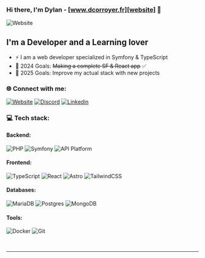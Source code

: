 ### Hi there, I'm Dylan - [www.dcorroyer.fr][website] 👋

![Website](https://img.shields.io/website?label=DCORROYER.FR&style=for-the-badge&url=https%3A%2F%2Fdcorroyer.fr)

## I'm a Developer and a Learning lover

- ⚡ I am a web developer specialized in Symfony & TypeScript
- 🌱 2024 Goals: ~~Making a complete SF & React app~~ ✅
- 🥅 2025 Goals: Improve my actual stack with new projects

### 🌐 Connect with me:

[![Website](https://img.shields.io/badge/website-000000?style=for-the-badge&logo=About.me&logoColor=white)](https://dcorroyer.fr)
[![Discord](https://img.shields.io/badge/Discord-7289DA?style=for-the-badge&logo=discord&logoColor=white)](https://discord.gg/V5HjYg2dT4)
[![Linkedin](https://img.shields.io/badge/LinkedIn-0077B5?style=for-the-badge&logo=linkedin&logoColor=white)](https://www.linkedin.com/in/dcorroyer/)

### 💻 Tech stack:

#### Backend:

![PHP](https://img.shields.io/badge/php-%23777BB4.svg?style=for-the-badge&logo=php&logoColor=white)
![Symfony](https://img.shields.io/badge/symfony-%23000000.svg?style=for-the-badge&logo=symfony&logoColor=white)
![API Platform](https://img.shields.io/badge/API%20Platform-38BDF8?style=for-the-badge&logo=api-platform&logoColor=white)

#### Frontend:

![TypeScript](https://img.shields.io/badge/TypeScript-007ACC?style=for-the-badge&logo=typescript&logoColor=white)
![React](https://img.shields.io/badge/React-20232A?style=for-the-badge&logo=react&logoColor=61DAFB)
![Astro](https://img.shields.io/badge/Astro-FF2B2B?style=for-the-badge&logo=astro&logoColor=white)
![TailwindCSS](https://img.shields.io/badge/tailwindcss-%2338B2AC.svg?style=for-the-badge&logo=tailwind-css&logoColor=white)

#### Databases:

![MariaDB](https://img.shields.io/badge/MariaDB-003545?style=for-the-badge&logo=mariadb&logoColor=white)
![Postgres](https://img.shields.io/badge/postgres-%23316192.svg?style=for-the-badge&logo=postgresql&logoColor=white)
![MongoDB](https://img.shields.io/badge/MongoDB-4EA94B?style=for-the-badge&logo=mongodb&logoColor=white)

#### Tools:

![Docker](https://img.shields.io/badge/docker-%230db7ed.svg?style=for-the-badge&logo=docker&logoColor=white)
![Git](https://img.shields.io/badge/GIT-E44C30?style=for-the-badge&logo=git&logoColor=white)

<br />

---

[website]: https://dcorroyer.fr
[linkedin]: https://www.linkedin.com/in/dcorroyer/
[discord]: https://discord.gg/V5HjYg2dT4
